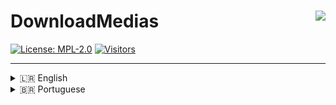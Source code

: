 # DownloadMedias <img align="right" src="[https://imgur.com/a/PeHaQG6](https://0x0.st/8nmD.png)" />
[![License: MPL-2.0](https://img.shields.io/badge/License-MPL2.0-8af7ff.svg)](https://opensource.org/license/mpl-2-0)
[![Visitors](https://visitor-badge.laobi.icu/badge?page_id=southxz.DownloadSocialMedias)](https://github.com/southxz/DownloadSocialMedias)

---

<details>
<summary> 🇱🇷 English</summary>

## Overview

**DownloadMedias** is a command-line tool for downloading videos or audio from popular social media platforms. It supports:

- **YouTube**
- **TikTok**
- **Instagram**
- **Facebook**
- **X (Twitter)**

You can receive the content (MP3/MP4) as:

- A saved file in a specific directory  
- A **Direct Download Link**  
- A **QR Code** for quick access  

---

## Installation

> **Supported Platforms**

| Platform              | Support          |
|------------------------|------------------|
| Termux (Android)        | ✅ Full Support  |
| Windows 10 / 11         | ✅ Full Support (manual setup required) |
| Linux (Debian/Ubuntu)   | ✅ Full Support  |
<br/>

> **Required Dependencies**

- **[Python]** – used to install dependencies
- **[Node.js (LTS)]** – required to run the script
- **[Git]** – to clone the repository
- **[FFmpeg for Windows]** – essential for media processing

> **How to set up FFmpeg on Windows**

1. Download and extract the FFmpeg zip  
2. Copy the path to the `bin` folder  
3. Add that path to **Environment Variables > Path**  

[Python]: https://www.python.org/downloads/  
[Node.js (LTS)]: https://nodejs.org/en/download  
[Git]: https://git-scm.com/downloads  
[FFmpeg for Windows]: https://www.gyan.dev/ffmpeg/builds/  

---

### Dependency Summary

| Dependency | Termux | Windows | Linux |
|-------------|--------|---------|--------|
| Node.js     | ✅     | ✅       | ✅     |
| Python      | ✅     | ✅       | ✅     |
| FFmpeg      | ✅     | ✅ (manual) | ✅  |
| Git         | ✅     | ✅       | ✅     |

---

### `Linux (Ubuntu/Debian)`

> Linux (Ubuntu/Debian)

```bash
sudo apt update
```

```bash
sudo apt install git -y
```

```bash
sudo apt install nodejs -y
```

```bash
sudo apt install ffmpeg -y
```

```bash
sudo apt install yarn -y
```

```bash
sudo apt install python3 -y
```

```bash
git clone https://github.com/southxz/DownloadSocialMedias.git
```

```bash
cd DownloadSocialMedias
```

```bash
node south.js
```

**or via parameter:**

```bash
node south.js [options] <link>

Options:
   -mp4 <link>     download in format mp4
   -mp3 <link>     download in format mp3
```

### `Windows (CMD/PowerShell)`

```bash
git clone https://github.com/southxz/DownloadSocialMedias.git
```

```bash
cd DownloadSocialMedias
```

```bash
node south.js
```

**or via parameter:**

```bash
node south.js [options] <link>

Options:
   -mp4 <link>     download in format mp4
   -mp3 <link>     download in format mp3
```

- `C:/Users/<User>/by South` (Windows)
- `~/Downloads/by South` (Linux)

### `Android (Termux)`

```bash
termux-setup-storage
```

```bash
pkg update && pkg upgrade
```

```bash
pkg install git -y
```

```bash
pkg install nodejs -y
```

```bash
pkg install python -y
```

```bash
git clone https://github.com/southxz/DownloadSocialMedia.git
```

```bash
cd DownloadSocialMedia
```

```bash
node south.js
```

**or via parameter:**

```bash
node south.js [options] <link>

Options:
   -mp4 <link>     download in format mp4
   -mp3 <link>     download in format mp3
```

> Medias save files to:
- `/sdcard/Download/by South`

---

## 📄 License

This project is licensed under the **Mozilla Public License 2.0**.  
See the [LICENSE](./LICENSE) file for more details.

</details>
<details>

---

<summary> 🇧🇷 Portuguese</summary>

## Visão geral 

**DownloadMedias** é uma ferramenta de linha de comando para baixar vídeos ou áudio de plataformas populares de mídia social. Suporta: 

- **YouTube** 
- **TikTok** 
- **Instagram** 
- **Facebook** 
- **X (Twitter)** 

Você pode receber o conteúdo (MP3/MP4) como: 

- Um arquivo salvo em um diretório específico 
- Um **Link de Download Direto** 
- Um **QR Code** para acesso rápido 

--- 

## Instalação 

> **Plataformas Suportadas** 

| Platforma              | Suporte          |
|------------------------|------------------|
| Termux (Android)        | ✅ Suporte Total  |
| Windows 10 / 11         | ✅ Suporte Total (manualmente) |
| Linux (Debian/Ubuntu)   | ✅ Suporte Total  |
<br/>

> **Dependências Obrigatórias** 

- **[Python]** – Usado para instalar dependências.
- **[Node.js (LTS)]** – Necessário para executar o script.
- **[Git]** – Para clonar o repositório.
- **[FFmpeg para Windows]** – Essencial para processamento de mídia.

> **Como configurar o FFmpeg no Windows**

1. Baixe e extraia o zip do FFmpeg 
2. Copie o caminho para a pasta `bin` 
3. Adicione esse caminho em **Variáveis de Ambiente > Caminho** 

[Python]: https://www.python.org/downloads/ 
[Node.js (LTS)]: https://nodejs.org/en/download 
[Git]: https://git-scm.com/downloads 
[FFmpeg para Windows]: https://www.gyan.dev/ffmpeg/builds/ 

--- 

### Dependências 

| Dependências | Termux | Windows | Linux |
|-------------|--------|---------|--------|
| Node.js     | ✅     | ✅       | ✅     |
| Python      | ✅     | ✅       | ✅     |
| FFmpeg      | ✅     | ✅ (manual) | ✅  |
| Git         | ✅     | ✅       | ✅     |

---

### `Linux (Ubuntu/Debian)` 
> Linux (Ubuntu/Debian) 

```bash 
sudo apt update
``` 

```bash 
sudo apt install git -y
``` 

```bash 
sudo apt install nodejs -y
``` 

```bash 
sudo apt install ffmpeg -y
``` 

```bash 
sudo apt install yarn -y
``` 

```bash 
sudo apt install python3 -y
```

```bash 
git clone https://github.com/southxz/DownloadSocialMedias.git
```

```bash 
cd DownloadSocialMedias
```

```bash 
node south.js
``` 

**ou via parâmetros:** 

```bash 
node south.js [opções] <link> 

Opções: 

-mp4 <link> baixar no formato mp4 
-mp3 <link> baixar no formato mp3
```

### `Windows (CMD/PowerShell)`

```bash 
git clone https://github.com/southxz/DownloadSocialMedias.git
``` 

```bash 
cd DownloadSocialMedias
``` 

```bash 
node south.js
``` 

**ou via parâmetros:**

```bash 
node south.js [opções] <link> 

Opções: 

-mp4 <link> baixar em formato mp4 
-mp3 <link> baixar em formato mp3
``` 
- `C:/Usuários/<Usuário>/por South` (Windows) 
- `~/Downloads/por South` (Linux) 

### `Android (Termux)`

```bash 
termux-setup-storage
```

```bash 
pkg update && pkg upgrade
```

```bash 
pkg instalar git -y
```

```bash 
pkg instalar nodejs -y
```

```bash 
pkg instalar python -y
```

```bash 
git clone https://github.com/southxz/DownloadSocialMedia.git
```

```bash 
cd BaixarSocialMedia 
```

```bash 
node south.js
```

**ou via parâmetros:**

```bash 
node south.js [opções] <link> 

Opções: 

-mp4 <link> baixar no formato mp4 
-mp3 <link> baixar no formato mp3
```

> Arquivos de mídia salvos em: 

- `/sdcard/Download/by South` 

--- 

## 📄 Licença
Este projeto está licenciado sob a **Licença Pública Mozilla 2.0**. Consulte o arquivo [LICENSE](./LICENSE) para mais detalhes.
</details>
